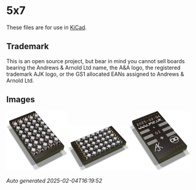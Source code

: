# 5x7

These files are for use in [KiCad](https://www.kicad.org).

## Trademark

This is an open source project, but bear in mind you cannot sell boards bearing the Andrews & Arnold Ltd name, the A&A logo, the registered trademark AJK logo, or the GS1 allocated EANs assigned to Andrews & Arnold Ltd.

## Images

<img src='5x7.png' width=32%><img src='5x7-90.png' width=32%><img src='5x7-bottom.png' width=32%>

*Auto generated 2025-02-04T16:19:52*
